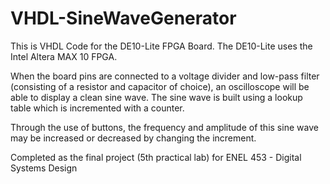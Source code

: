 # VHDL-SineWaveGenerator

This is VHDL Code for the DE10-Lite FPGA Board. The DE10-Lite uses the Intel Altera MAX 10 FPGA.

When the board pins are connected to a voltage divider and low-pass filter (consisting of a resistor and capacitor of choice), an oscilloscope will be able to display a clean sine wave. The sine wave is built using a lookup table which is incremented with a counter.

Through the use of buttons, the frequency and amplitude of this sine wave may be increased or decreased by changing the increment.

Completed as the final project (5th practical lab) for ENEL 453 - Digital Systems Design
